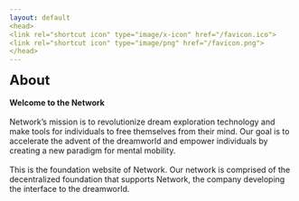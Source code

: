 ```yaml
---
layout: default
<head>
<link rel="shortcut icon" type="image/x-icon" href="/favicon.ico">
<link rel="shortcut icon" type="image/png" href="/favicon.png">
</head>
---
```


<b><font size="5">About</font></b>
<br>
<br>
**Welcome to the Network**
<br>
<br>
Network’s mission is to revolutionize dream exploration technology and make tools for individuals to free themselves from their mind. Our goal is to accelerate the advent of the dreamworld and empower individuals by creating a new paradigm for mental mobility.
<br>
<br>
This is the foundation website of Network. Our network is comprised of the decentralized foundation that supports Network, the company developing the interface to the dreamworld.
